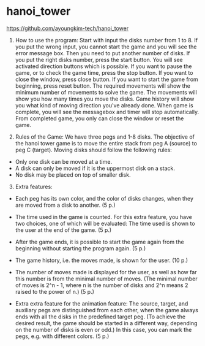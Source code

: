 # hanoi_tower
https://github.com/ayoungkim-tech/hanoi_tower  
1. How to use the program:
 Start with input the disks number from 1 to 8.
If you put the wrong input, you cannot start the game and you will see the error message box.
Then you need to put another number of disks.
If you put the right disks number, press the start button.
You will see activated direction buttons which is possible.
If you want to pause the game, or to check the game time, press the stop button.
If you want to close the window, press close button.
If you want to start the game from beginning, press reset button.
The required movements will show the minimum number of movements to solve the game.
The movements will show you how many times you move the disks.
Game history will show you what kind of moving direction you've already done.
When game is complete, you will see the messagebox and timer will stop automatically.
From completed game, you only can close the window or reset the game.

2. Rules of the Game:
We have three pegs and 1-8 disks.
The objective of the hanoi tower game is to move the entire stack from peg A (source) to peg C (target).
Moving disks should follow the following rules:
-  Only one disk can be moved at a time.
- A disk can only be moved if it is the uppermost disk on a stack.
- No disk may be placed on top of smaller disk.

3. Extra features:
- Each peg has its own color, and the color of disks changes, when they are moved from a disk to another. (5 p.)

- The time used in the game is counted. For this extra feature, you have two choices, one of which will be evaluated:
The time used is shown to the user at the end of the game. (5 p.)

- After the game ends, it is possible to start the game again from the beginning without starting the program again. (5 p.)

- The game history, i.e. the moves made, is shown for the user. (10 p.)

- The number of moves made is displayed for the user, as well as how far this number is from the minimal number of moves. (The minimal number of moves is 2^n - 1, where n is the number of disks and 2^n means 2 raised to the power of n.) (5 p.)

- Extra extra feature for the animation feature: The source, target, and auxiliary pegs are distinguished from each other, when the game always ends with all the disks in the predefined target peg. (To achieve the desired result, the game should be started in a different way, depending on the number of disks is even or odd.) In this case, you can mark the pegs, e.g. with different colors. (5 p.)
